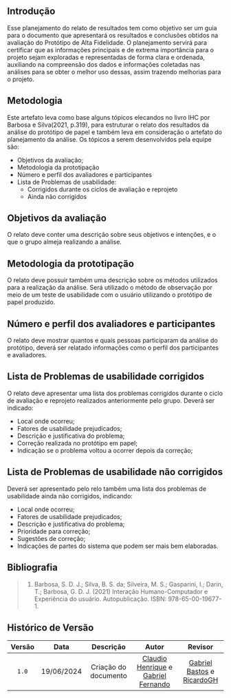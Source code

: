 ## Introdução

Esse planejamento do relato de resultados tem como objetivo ser um guia para o documento que apresentará os resultados e conclusões obtidos na avaliação do Protótipo de Alta Fidelidade. O planejamento servirá para certificar que as informações principais e de extrema importância para o projeto sejam exploradas e representadas de forma clara e ordenada, auxiliando na compreensão dos dados e informações coletadas nas análises para se obter o melhor uso dessas, assim trazendo melhorias para o projeto.

## Metodologia

Este artefato leva como base alguns tópicos elecandos no livro IHC por Barbosa e Silva(2021, p.319), para estruturar o relato dos resultados da análise do protótipo de papel e também leva em consideração o artefato do planejamento da análise. Os tópicos a serem desenvolvidos pela equipe são:

- Objetivos da avaliação;
- Metodologia da prototipação
- Número e perfil dos avaliadores e participantes
- Lista de Problemas de usabilidade:
    - Corrigidos durante os ciclos de avaliação e reprojeto
    - Ainda não corrigidos

## Objetivos da avaliação
O relato deve conter uma descrição sobre seus objetivos e intenções, e o que o grupo almeja realizando a análise.

## Metodologia da prototipação
O relato deve possuir também uma descrição sobre os métodos utilizados para a realização da análise. Será utilizado o método de observação por meio de um teste de usabilidade com o usuário utilizando o protótipo de papel produzido.

## Número e perfil dos avaliadores e participantes
O relato deve mostrar quantos e quais pessoas participaram da análise do protótipo, deverá ser relatado informações como o perfil dos participantes e avaliadores.

## Lista de Problemas de usabilidade corrigidos
O relato deve apresentar uma lista dos problemas corrigidos durante o ciclo de avaliação e reprojeto realizados anteriormente pelo grupo. Deverá ser indicado:

- Local onde ocorreu;
- Fatores de usabilidade prejudicados;
- Descrição e justificativa do problema;
- Correção realizada no protótipo em papel;
- Indicação se o problema voltou a ocorrer depois da correção;

## Lista de Problemas de usabilidade não corrigidos
Deverá ser apresentado pelo relo também uma lista dos problemas de usabilidade ainda não corrigidos, indicando:

- Local onde ocorreu;
- Fatores de usabilidade prejudicados;
- Descrição e justificativa do problema;
- Prioridade para correção;
- Sugestões de correção;
- Indicações de partes do sistema que podem ser mais bem elaboradas.


## Bibliografia

> 1. Barbosa, S. D. J.; Silva, B. S. da; Silveira, M. S.; Gasparini, I.; Darin, T.; Barbosa, G. D. J. (2021) Interação Humano-Computador e Experiência do usuário. Autopublicação. ISBN: 978-65-00-19677-1. 

## Histórico de Versão

| Versão | Data | Descrição | Autor | Revisor
|:-:|:-:|:-:|:-:|:-:|
|`1.0`| 19/06/2024 | Criação do documento| [Claudio Henrique][ClaudioGH] e [Gabriel Fernando][GabrielFGH]| [Gabriel Bastos][GabrielBGH] e [RicardoGH][RicardoGH]|

[GabrielFGH]: https://github.com/MMcLovin
[GabrielBGH]: https://github.com/https://github.com/Bertolazi
[ClaudioGH]: https://github.com/claudiohsc
[EliasGH]: https://www.github.com/EliasOliver21
[PabloGH]: https://github.com/pabloheika
[RicardoGH]: https://www.github.com/avmricardo
